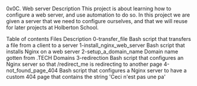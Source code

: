 0x0C. Web server
Description
This project is about learning how to configure a web server, and use automation to do so. In this project we are given a server that we need to configure ourselves, and that we will reuse for later projects at Holberton School.

Table of contents
Files	Description
0-transfer_file	Bash script that transfers a file from a client to a server
1-install_nginx_web_server	Bash script that installs Nginx on a web server
2-setup_a_domain_name	Domain name gotten from .TECH Domains
3-redirection	Bash script that configures an Nginx server so that /redirect_me is redirecting to another page
4-not_found_page_404	Bash script that configures a Nginx server to have a custom 404 page that contains the string 'Ceci n'est pas une pa'
